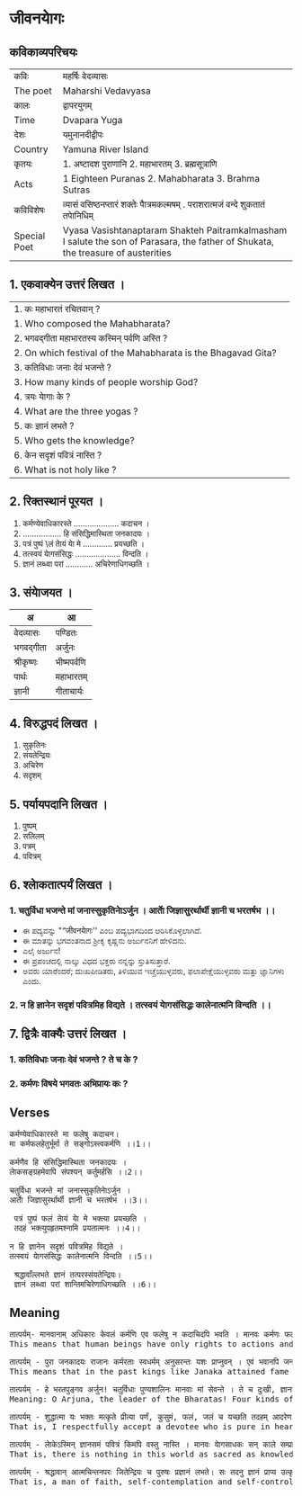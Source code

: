 # जीवनयाेगः
## कविकाव्यपरिचयः
|||
|-|-|
| कविः |महर्षिः वेदव्यासः |
| The poet |Maharshi Vedavyasa |
| कालः |द्वापरयुगम् |
| Time |Dvapara Yuga |
| देशः |यमुनानदीद्वीपः |
| Country |Yamuna River Island |
| कृतयः |1. अष्टादश पुराणानि 2. महाभारतम् 3. ब्रह्मसूत्राणि |
| Acts |1 Eighteen Puranas 2. Mahabharata 3. Brahma Sutras |
|कविविशेषः |व्यासं वसिष्ठनप्तारं शक्तेः पाैत्रमकल्मषम् . पराशरात्मजं वन्दे शुकतातं तपाेनिधिम् |
|Special Poet |Vyasa Vasishtanaptaram Shakteh Paitramkalmasham I salute the son of Parasara, the father of Shukata, the treasure of austerities


## 1. एकवाक्येन उत्तरं लिखत ।
|||
|-|-|
|1. कः महाभारतं रचितवान् ?||
|1. Who composed the Mahabharata?||
|2. भगवद्गीता महाभारतस्य कस्मिन् पर्वणि अस्ति ?||
|2. On which festival of the Mahabharata is the Bhagavad Gita?||
|3. कतिविधाः जनाः देवं भजन्ते ?||
|3. How many kinds of people worship God?||
|4. त्रयः याेगाः के ?||
|4. What are the three yogas ?||
|5. कः ज्ञानं लभते ?||
|5. Who gets the knowledge?||
|6. केन सदृशं पवित्रं नास्ति ?||
|6. What is not holy like ?||

## 2. रिक्तस्थानं पूरयत ।
1. कर्मण्येवाधिकारस्ते .................... कदाचन ।
2. ................. हि संसिद्धिमास्थिता जनकादयः ।
3. पत्रं पुष्पं \लं ताेयं याे मे ............. प्रयच्छति ।
4. तत्स्वयं याेगसंसिद्धः .................... विन्दति ।
5. ज्ञानं लब्ध्वा परां ............ अचिरेणाधिगच्छति ।

## 3. संयाेजयत ।
| अ |आ|
|-|-|
| वेदव्यासः |पण्डितः|
| भगवद्गीता| अर्जुनः|
| श्रीकृष्णः| भीष्मपर्वणि|
| पार्थः |महाभारतम्|
| ज्ञानी| गीताचार्यः|

## 4. विरुद्धपदं लिखत ।
1. सुकृतिनः
2. संयतेन्द्रियः
3. अचिरेण
4. सदृशम्

## 5. पर्यायपदानि लिखत ।
1. पुष्पम्
2. सलिलम्
3. पत्रम्
4. पवित्रम्

## 6. श्लाेकतात्पर्यं लिखत ।
### 1. चतुर्विधा भजन्ते मां जनास्सुकृतिनाेऽर्जुन । आर्ताे जिज्ञासुरर्थार्थी ज्ञानी च भरतर्षभ ।।
* ಈ ಪದ್ಯವನ್ನು "“जीवनयाेगः'' ಎಂಬ ಪದ್ಯಭಾಗದಿಂದ ಆರಿಸಿಕೊಳ್ಳಲಾಗಿದೆ.
* ಈ ಮಾತನ್ನು ಭಗವಂತನಾದ ಶ್ರೀಕೃ ಕೃಷ್ಣನು ಅರ್ಜುನನಿಗೆ ಹೇಳಿದನು.
* ಎಲೈ ಅರ್ಜುನ!
* ಈ ಪ್ರಪಂಚದಲ್ಲಿ ನಾಲ್ಕು ವಿಧದ ಭಕ್ತರು ನನ್ನನ್ನು ಸ್ತುತಿಸುತ್ತಾರೆ.
* ಅವರು ಯಾರೆಂದರೆ; ದುಃಖಪೀಡಿತರು, ತಿಳಿಯುವ ಇಚ್ಚೆಯುಳ್ಳವರು, ಫಲಾಪೇಕ್ಷೆಯುಳ್ಳವರು ಮತ್ತು ಜ್ಞಾನಿಗಳು ಎಂದು.

### 2. न हि ज्ञानेन सदृशं पवित्रमिह विद्यते । तत्स्वयं याेगसंसिद्धः कालेनात्मनि विन्दति ।।

## 7. द्वित्रैः वाक्यैः उत्तरं लिखत ।
### 1. कतिविधाः जनाः देवं भजन्ते ? ते च के ?
### 2. कर्मणः विषये भगवतः अभिप्रायः कः ? 
## Verses
<pre>
कर्मण्येवाधिकारस्ते मा फलेषु कदाचन।
मा कर्मफलहेतुर्भूर्मा ते सङ्गोऽस्त्वकर्मणि ।।1।।
  
कर्मणैव हि संसिद्धिमास्थिता जनकादयः ।
लाेकसङ्ग्रहमेवापि संपश्यन् कर्तुमर्हसि ।।2।।
  
चतुर्विधा भजन्ते मां जनास्सुकृतिनाेऽर्जुन ।
आर्ताे जिज्ञासुरर्थार्थी ज्ञानी च भरतर्षभ ।।3।।
  
 पत्रं पुष्पं फलं ताेयं याे मे भक्त्या प्रयच्छति ।
 तदहं भक्त्युपहृतमश्नामि प्रयतात्मनः ।।4।।
  
न हि ज्ञानेन सदृशं पवित्रमिह विद्यते ।
तत्स्वयं याेगसंसिद्धः कालेनात्मनि विन्दति ।।5।।
  
 श्रद्धावाँल्लभते ज्ञानं तत्परस्संयतेन्द्रियः।
 ज्ञानं लब्ध्वा परां शान्तिमचिरेणाधिगच्छति ।।6।।
</pre>
## Meaning
<pre>
तात्पर्यम्- मानवानाम् अधिकारः केवलं कर्मणि एव फलेषु न कदाचिदपि भवति । मानवः कर्मणः फलस्य स्वामी, कर्मणः कारणं वा नास्ति । किन्तु अकर्मणि आसक्तिः न भवतु ।
This means that human beings have only rights to actions and never to fruits. Man is not the master of the fruits of action, or the cause of action. But don’t be attached to inaction.

तात्पर्यम् - पुरा जनकादयः राजानः कर्मरताः स्वधर्मम् अनुसरन्तः यशः प्राप्नुवन् । एवं भवानपि जनानां मार्गदर्शनं, धर्मञ्च लक्ष्यीकृत्य एव स्वकर्म अनुसरतु।
This means that in the past kings like Janaka attained fame by following their own religion by performing rituals. Thus, you too should follow your actions with the aim of guiding people and religion.

तात्पर्यम् - हे भरतपुङ्गव अर्जुन! चतुर्विधाः पुण्यशालिनः मानवाः मां सेवन्ते । ते च दुःखी, ज्ञानाभिलाषी, ऐहिकभाेगापेक्षी पण्डितः च ।
Meaning: O Arjuna, the leader of the Bharatas! Four kinds of pious human beings serve Me. They are also miserable, seeking knowledge, and wise in their desire for worldly shares.

तात्पर्यम् - शुद्धात्मा यः भक्तः मत्कृते प्रीत्या पर्णं, कुसुमं, फलं, जलं च यच्छति तदहम् आदरेण स्वीकराेमि ।
That is, I respectfully accept a devotee who is pure in heart and lovingly offers leaves, flowers, fruits and water for My sake.

तात्पर्यम् - लाेकेऽस्मिन् ज्ञानसमं पवित्रं किमपि वस्तु नास्ति । मानवः याेगसाधकः सन् काले सम्प्राप्ते स्वयम् अनुभवेन तत् ज्ञातुं शक्नाेति ।
That is, there is nothing in this world as sacred as knowledge. That a human being, being a practitioner of yoga, can learn it by experience himself when the time comes.

तात्पर्यम् - श्रद्धावान् आत्मचिन्तनपरः जितेन्द्रियः च पुरुषः प्रज्ञानं लभते। सः तदनु ज्ञानं प्राप्य उत्कृष्टां शान्तिं शीघ्रमेव प्राप्नाेति ।
That is, a man of faith, self-contemplation and self-control attains wisdom. He then attains knowledge and soon attains excellent peace.
</pre>

